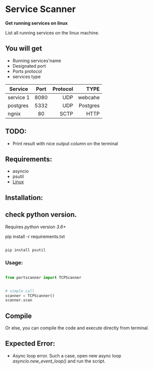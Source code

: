 # Service Scanner

**Get running services on linux**

List all running services on the linux machine. 


You will get
------------

- Running services'name
- Designated port
- Ports protocol
- services type


| Service       |  Port      | Protocol | TYPE     |
| ------------- |:----------:| --------:|---------:|
| service 1     | 8080       | UDP      |webcahe   |
| postgres      | 5332       | UDP      |Postgres  |
| ngnix         | 80         | SCTP     |HTTP      |


TODO:
----
- Print result with nice output column on the terminal

## Requirements: 
- asyncio
- psutil
- [Linux](https://www.linux.org/)

## Installation:

check python version.
--------------------
Requires *python* version *3.6+*

pip install -r requirements.txt

```python

pip install psutil

```


### Usage:

```python

from portscanner import TCPScanner


# simple call
scanner = TCPScanner()
scanner.scan
   ```
   
Compile
-------
Or else, you can compile the code and  execute directly from terminal.


Expected Error:
---------------
- Async loop error.
Such a case, open new async loop *asyncio.new_event_loop()* and run the script.
